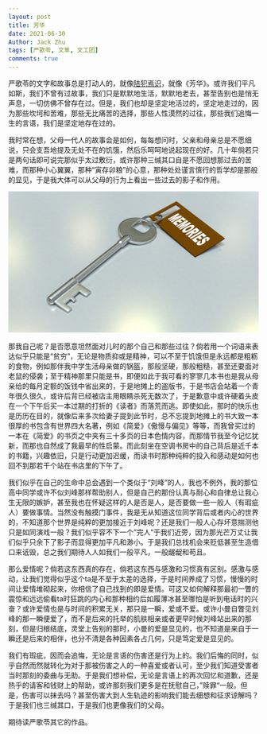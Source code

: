 ```yaml
---
layout: post
title: 芳华
date: 2021-06-30
Author: Jack Zhu
tags: [严歌苓, 文革, 文工团]
comments: true
---
```


严歌苓的文字和故事总是打动人的，就像[陆犯焉识](/lu-fan-yan-shi)，就像《芳华》。或许我们平凡如斯，我们不曾有过故事，我们只是默默地生活，默默地老去，甚至告别也是悄无声息，一切仿佛不曾存在过。但是，我们也却是坚定地活过的，坚定地走过的，因为那些坎坷和苦难，那些无比痛苦的选择，那些人性漠然的过往，那些我们追悔一生的言语，我们是坚定地存在过的。

我时常在想，父母一代人的故事会是如何，每每想问时，父亲和母亲总是不愿细说，只会支吾地提及无处不在的饥饿，然后乐呵呵地说起现在的好。几十年倘若只是两句话即可说完那似乎太过敷衍，或许那种三缄其口自是不愿回想那过去的苦难，而那种小心翼翼，那种“寅存卯粮”的心意，那种处处谨言慎行的哲学却是那般的显见，于是我大体可以从父母的行为上看出一些过去的影子和作用。

![regret](../assets/images/regret.png)

那我自己呢？是否愿意坦然面对儿时的那个自己和那些过往？倘若用一个词语来表达似乎只能是“贫穷”，无论是物质抑或是精神，可以不至于饥饿但是永远都是粗粝的食物，例如那伴我中学生活母亲做的锅盔，那般坚硬，那般粗糙，甚至还要面对老鼠的侵袭；至于精神那里只能是书，即便如此于我可看的寥寥几本书也是我从母亲给的每月定额的饭钱中省出来的，于是地摊上的盗版书，于是书店会站着一个青年很久很久，或许后背已经被店主用眼睛杀死无数次了，于是歉意中或许硬着头皮在一个下午后买一本过期的打折的《读者》而落荒而逃。即使如此，那时的快乐也是历历在目的，就像后来多次给妻子提到此节时，总不忘提到地摊上的书大致一本很厚的书包含有世界四大名著，例如《简爱》《傲慢与偏见》等等，而我曾买过的一本在《简爱》的书页之中夹有三十多页的日本色情内容，而那情节我至今记忆犹新，而那也自然成了我最早的性启蒙。而此刻坐在空调书房中的自己背后是近千本的书籍，兴趣依旧，只是行动更加迟缓，而读书时那种纯粹的投入和感动是如何也回不到那若干个站在书店里的下午了。

我们似乎在自己的生命中总会遇到一个类似于“刘峰”的人，我也不例外，我的那位高中同学或许不似刘峰那样帮助别人，但是自己的那份认真与耐心和自律总让我心生无限的嫉妒，甚至我也在怀疑这样的人是否是人，是否要做一些一般人（有瑕疵人）要做事情。当然没有触摸门事件，我是无从知道这位同学背后或者内心的世界的，不知道那个世界是纯粹的更加接近于刘峰呢？还是我们一般人心存坏意揣测他只是如同演戏一般？我们似乎容不下一个”完人“于我们近旁，因为那光芒万丈让我们似乎只余下了影子而显得更加平凡和渺小。于是我们总找机会来贬低甚至生造借口来诋毁，总之我们期待人人如我们一般平凡，一般龌龊和苟且。

那么爱情呢？倘若这东西真的存在，倘若这东西与感激和习惯真有区别。感激与感动，让我们觉得似乎这个ta是不至于太差的选择，于是时间养成了习惯，慢慢的时间让爱情堆砌起来，你相信了自己找到的即是爱情。可这又如何解释那最初一瞥的震惊和远远偷看ta时狂跳的内心和那种相约后如履薄冰甚至哪怕是听到电话时的兴奋？或许爱情也是与时间的积累无关，那只是一瞬，爱或不爱。或许小曼自瞥见刘峰的那一瞬便爱了，而不是后来的托举的肌肤相亲或者更早时候刘峰站出来的那刻，但是归根结底，灵堂上告别的那时，小曼的爱是显见的，也不知道是来自于一瞬还是后来的相伴，也分不清是各种因素各占几何，只是笃定爱是显见的。

我们有瑕疵，因而会追悔，无论是言语的伤害还是行为上的。我们后悔的同时，似乎自然而然就转化为对于那被伤害之人的一种喜爱或者认可，至少我们知道受害者当时那刻的委曲与无助。于是我们想补偿，无论是言语上的再次回忆和道歉，还是热乎的请客和钱财上的帮助，或许那刻我们更多是在抚慰自己，”赎罪“一般。但是，伤害可以抹去吗？甚至伤害大到人生轨迹的影响我们能去细想和征求谅解吗？于是我们也三缄其口，于是我们也更像我们的父母。

期待读严歌苓其它的作品。